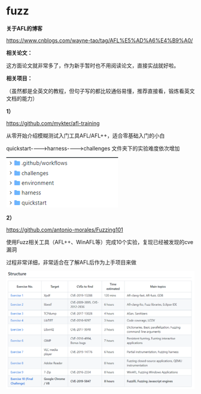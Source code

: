# fuzz

**关于AFL的博客**

https://www.cnblogs.com/wayne-tao/tag/AFL%E5%AD%A6%E4%B9%A0/

**相关论文：**

这方面论文就非常多了，作为新手暂时也不用阅读论文，直接实战就好啦。

**相关项目：**

（虽然都是全英文的教程，但句子写的都比较通俗易懂，推荐直接看，锻炼看英文文档的能力）

**1）**

https://github.com/mykter/afl-training

从零开始介绍模糊测试入门工具AFL/AFL++，适合零基础入门的小白

quickstart---->harness---->challenges 文件夹下的实验难度依次增加

![image-20220713074239262](images/image-20220713074239262.png)

**2）**

https://github.com/antonio-morales/Fuzzing101

使用Fuzz相关工具（AFL++、WinAFL等）完成10个实验，复现已经被发现的cve漏洞

过程非常详细，非常适合在了解AFL后作为上手项目来做

![image-20220713073646606](images/image-20220713073646606.png)
